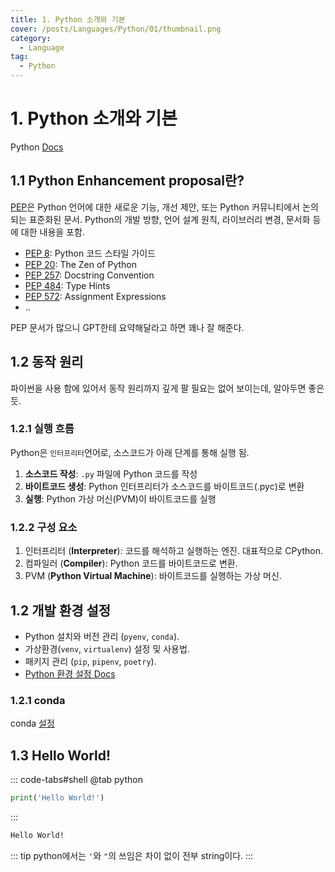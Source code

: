 ```yaml
---
title: 1. Python 소개와 기본
cover: /posts/Languages/Python/01/thumbnail.png
category:
  - Language
tag:
  - Python
---
```

# 1. Python 소개와 기본
Python [Docs](https://docs.python.org/3/)

## 1.1 Python Enhancement proposal란?
[PEP](https://peps.python.org/pep-0000/)은 Python 언어에 대한 새로운 기능, 개선 제안, 또는 Python 커뮤니티에서 논의되는 표준화된 문서. Python의 개발 방향, 언어 설계 원칙, 라이브러리 변경, 문서화 등에 대한 내용을 포함.
- [PEP 8](https://peps.python.org/pep-0008/): Python 코드 스타일 가이드
- [PEP 20](https://peps.python.org/pep-0020/): The Zen of Python
- [PEP 257](https://peps.python.org/pep-0257/): Docstring Convention
- [PEP 484](https://peps.python.org/pep-0484/): Type Hints
- [PEP 572](https://peps.python.org/pep-0572/): Assignment Expressions
- ..


PEP 문서가 많으니 GPT한테 요약해달라고 하면 꽤나 잘 해준다.

## 1.2 동작 원리
파이썬을 사용 함에 있어서 동작 원리까지 깊게 팔 필요는 없어 보이는데, 알아두면 좋은 듯.
### 1.2.1 실행 흐름
Python은 `인터프리터`언어로, 소스코드가 아래 단계를 통해 실행 됨.
1. **소스코드 작성**: `.py` 파일에 Python 코드를 작성
2. **바이트코드 생성**: Python 인터프리터가 소스코드를 바이트코드(.pyc)로 변환
3. **실행**: Python 가상 머신(PVM)이 바이트코드를 실행

### 1.2.2 구성 요소
1. 인터프리터 (**Interpreter**): 코드를 해석하고 실행하는 엔진. 대표적으로 CPython.
2. 컴파일러 (**Compiler**): Python 코드를 바이트코드로 변환.
3. PVM (**Python Virtual Machine**): 바이트코드를 실행하는 가상 머신.

## 1.2 개발 환경 설정
- Python 설치와 버전 관리 (`pyenv`, `conda`).
- 가상환경(`venv`, `virtualenv`) 설정 및 사용법.
- 패키지 관리 (`pip`, `pipenv`, `poetry`).
- [Python 환경 설정 Docs](https://docs.python.org/3/tutorial/venv.html)

### 1.2.1 conda
conda [설정](../../Environments/Python/anaconda)

## 1.3 Hello World!

::: code-tabs#shell
@tab python
```python
print('Hello World!')
```
:::
```bash
Hello World!
```
::: tip
python에서는 `'`와 `"`의 쓰임은 차이 없이 전부 string이다.
:::
